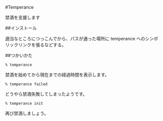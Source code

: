 #Temperance

禁酒を支援します

##インストール

適当なところにつっこんでから、パスが通った場所に temperance へのシンボリックリンクを張るなどする。

##つかいかた

```
% temperance
```

禁酒を始めてから現在までの経過時間を表示します。

```
% temperance failed
```

どうやら禁酒失敗してしまったようです。

```
% temperance init
```

再び禁酒しましょう。
